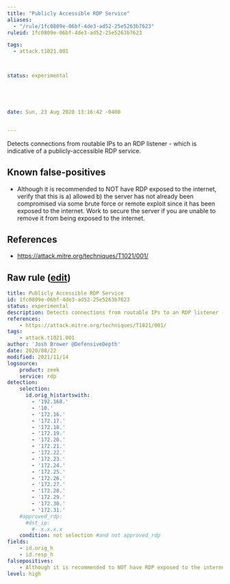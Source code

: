 ```yaml
---
title: "Publicly Accessible RDP Service"
aliases:
  - "/rule/1fc0809e-06bf-4de3-ad52-25e5263b7623"
ruleid: 1fc0809e-06bf-4de3-ad52-25e5263b7623

tags:
  - attack.t1021.001



status: experimental





date: Sun, 23 Aug 2020 13:16:42 -0400


---
```


Detects connections from routable IPs to an RDP listener - which is indicative of a publicly-accessible RDP service.

<!--more-->


## Known false-positives

* Although it is recommended to NOT have RDP exposed to the internet, verify that this is a) allowed b) the server has not already been compromised via some brute force or remote exploit since it has been exposed to the internet. Work to secure the server if you are unable to remove it from being exposed to the internet.



## References

* https://attack.mitre.org/techniques/T1021/001/


## Raw rule ([edit](https://github.com/SigmaHQ/sigma/edit/master/rules/network/zeek/zeek_rdp_public_listener.yml))
```yaml
title: Publicly Accessible RDP Service
id: 1fc0809e-06bf-4de3-ad52-25e5263b7623
status: experimental
description: Detects connections from routable IPs to an RDP listener - which is indicative of a publicly-accessible RDP service.
references:
    - https://attack.mitre.org/techniques/T1021/001/
tags:
    - attack.t1021.001
author: 'Josh Brower @DefensiveDepth'
date: 2020/08/22
modified: 2021/11/14
logsource:
    product: zeek
    service: rdp
detection:
    selection:
      id.orig_h|startswith:
        - '192.168.'
        - '10.'
        - '172.16.'
        - '172.17.'
        - '172.18.'
        - '172.19.'
        - '172.20.'
        - '172.21.'
        - '172.22.'
        - '172.23.'
        - '172.24.'
        - '172.25.'
        - '172.26.'
        - '172.27.'
        - '172.28.'
        - '172.29.'
        - '172.30.'
        - '172.31.'
    #approved_rdp:
      #dst_ip:
        #- x.x.x.x
    condition: not selection #and not approved_rdp
fields:
    - id.orig_h
    - id.resp_h
falsepositives:
    - Although it is recommended to NOT have RDP exposed to the internet, verify that this is a) allowed b) the server has not already been compromised via some brute force or remote exploit since it has been exposed to the internet. Work to secure the server if you are unable to remove it from being exposed to the internet.
level: high

```
